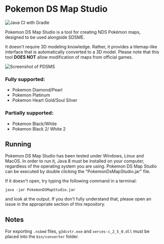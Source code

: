 # Pokemon DS Map Studio
![Java CI with Gradle](https://github.com/Trifindo/Pokemon-DS-Map-Studio/workflows/Java%20CI%20with%20Gradle/badge.svg?branch=master)

Pokemon DS Map Studio is a tool for creating NDS Pokémon maps, designed to be used alongside SDSME.

It doesn't require 3D modeling knowledge. Rather, it provides a tilemap-like interface that is automatically converted to a 3D model. Please note that this tool **DOES NOT** allow modification of maps from official games.

![Screenshot of PDSMS](https://i.imgur.com/8GNJD8V.png)

### Fully supported:
- Pokemon Diamond/Pearl
- Pokemon Platinum
- Pokemon Heart Gold/Soul Silver
### Partially supported:
- Pokemon Black/White
- Pokemon Black 2/ White 2

## Running
Pokemon DS Map Studio has been tested under Windows, Linux and MacOS.
In order to run it, Java 8 must be installed on your computer, regardless of the operating system you are using. 
Pokemon DS Map Studio can be executed by double clicking the "PokemonDsMapStudio.jar" file. 

If it doesn't open, try typing the following command in a terminal:
```shell
java -jar PokemonDSMapStudio.jar
```
and look at the output.
If you don't fully understand that, please open an issue in the appropriate section of this repository.

## Notes
For exporting `.nsbmd` files, `g3dcvtr.exe` and `xerces-c_2_5_0.dll` must be placed into the `bin/converter` folder.
